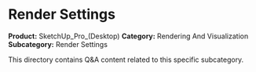 # Render Settings

**Product:** SketchUp_Pro_(Desktop)
**Category:** Rendering And Visualization
**Subcategory:** Render Settings

This directory contains Q&A content related to this specific subcategory.

